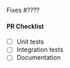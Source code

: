 <!-- Thank you for your interest in contributing to OpenZeppelin! -->

<!-- Consider opening an issue for discussion prior to submitting a PR. -->
<!-- New features will be merged faster if they were first discussed and designed with the team. -->

Fixes #???? <!-- Fill in with issue number -->

<!-- Describe the changes introduced in this pull request. -->
<!-- Include any context necessary for understanding the PR's purpose. -->


#### PR Checklist

<!-- Before merging the pull request all of the following must be complete. -->
<!-- Feel free to submit a PR or Draft PR even if some items are pending. -->
<!-- Some of the items may not apply. -->

- [ ] Unit tests
- [ ] Integration tests
- [ ] Documentation
